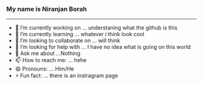 ### My name is Niranjan Borah
<hr>

- 🔭 I’m currently working on ... understaning what the github is this<br>
- 🌱 I’m currently learning ... whatever i think look cool
- 👯 I’m looking to collaborate on ... will think
- 🤔 I’m looking for help with ... I have no idea what is going on this world
- 💬 Ask me about ...Nothing
- 📫 How to reach me: ... hehe
- 😄 Pronouns: ... Him/He
- ⚡ Fun fact: ... there is an instragram page 

<script type="text/javascript" id="clstr_globe" src="//cdn.clustrmaps.com/globe.js?d=5K02UESdsW6JuHgQKg8lTnB5qxIwSyxw-ztRkAiBCIg"></script>
